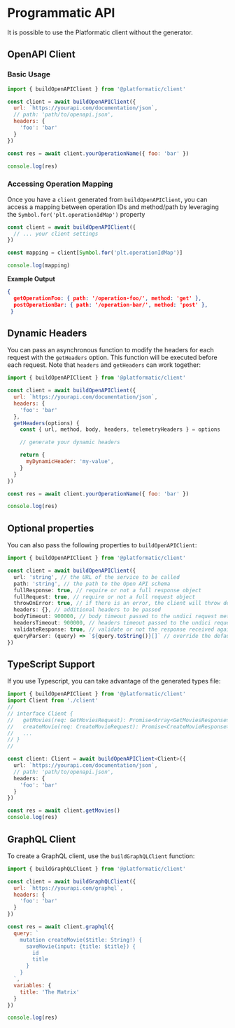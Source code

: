 # Programmatic API

It is possible to use the Platformatic client without the generator.

## OpenAPI Client

### Basic Usage

```js
import { buildOpenAPIClient } from '@platformatic/client'

const client = await buildOpenAPIClient({
  url: `https://yourapi.com/documentation/json`, 
  // path: 'path/to/openapi.json',
  headers: {
    'foo': 'bar'
  }
})

const res = await client.yourOperationName({ foo: 'bar' })

console.log(res)
```

### Accessing Operation Mapping

Once you have a `client` generated from `buildOpenAPIClient`, you can access a mapping between operation IDs and method/path by leveraging the `Symbol.for('plt.operationIdMap')` property

```js
const client = await buildOpenAPIClient({
  // ... your client settings
})

const mapping = client[Symbol.for('plt.operationIdMap')]

console.log(mapping)
```

**Example Output**
```json
{
  getOperationFoo: { path: '/operation-foo/', method: 'get' },
  postOperationBar: { path: '/operation-bar/', method: 'post' },
 }
```

## Dynamic Headers 

You can pass an asynchronous function to modify the headers for each request with the `getHeaders` option. This function will be executed before each request. Note that `headers` and `getHeaders` can work together:

```js
import { buildOpenAPIClient } from '@platformatic/client'

const client = await buildOpenAPIClient({
  url: `https://yourapi.com/documentation/json`, 
  headers: {
    'foo': 'bar'
  },
  getHeaders(options) {
    const { url, method, body, headers, telemetryHeaders } = options

    // generate your dynamic headers

    return {
      myDynamicHeader: 'my-value',
    }
  }
})

const res = await client.yourOperationName({ foo: 'bar' })

console.log(res)
```

## Optional properties
You can also pass the following properties to `buildOpenAPIClient`:
```ts
import { buildOpenAPIClient } from '@platformatic/client'

const client = await buildOpenAPIClient({
  url: 'string', // the URL of the service to be called
  path: 'string', // the path to the Open API schema
  fullResponse: true, // require or not a full response object
  fullRequest: true, // require or not a full request object
  throwOnError: true, // if there is an error, the client will throw depending ton this option
  headers: {}, // additional headers to be passed
  bodyTimeout: 900000, // body timeout passed to the undici request method
  headersTimeout: 900000, // headers timeout passed to the undici request method
  validateResponse: true, // validate or not the response received against the expected schema
  queryParser: (query) => `${query.toString()}[]` // override the default query parser logic
})
```

## TypeScript Support 

If you use Typescript, you can take advantage of the generated types file:

```ts
import { buildOpenAPIClient } from '@platformatic/client'
import Client from './client'
//
// interface Client {
//   getMovies(req: GetMoviesRequest): Promise<Array<GetMoviesResponse>>;
//   createMovie(req: CreateMovieRequest): Promise<CreateMovieResponse>;
//   ...
// }
//

const client: Client = await buildOpenAPIClient<Client>({
  url: `https://yourapi.com/documentation/json`, 
  // path: 'path/to/openapi.json',
  headers: {
    'foo': 'bar'
  }
})

const res = await client.getMovies()
console.log(res)
```


## GraphQL Client

To create a GraphQL client, use the `buildGraphQLClient` function:

```js
import { buildGraphQLClient } from '@platformatic/client'

const client = await buildGraphQLClient({
  url: `https://yourapi.com/graphql`,
  headers: {
    'foo': 'bar'
  }
})

const res = await client.graphql({
  query: `
    mutation createMovie($title: String!) {
      saveMovie(input: {title: $title}) {
        id
        title
      }
    }
  `,
  variables: {
    title: 'The Matrix'
  }
})

console.log(res)
```
